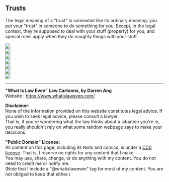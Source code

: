 ## Trusts
The legal meaning of a "trust" is somewhat like its ordinary meaning: you put your "trust" in someone to do something for you. Except, in the legal context, they're supposed to deal with your stuff (property) for you, and special rules apply when they do naughty things with your stuff.

![](trusts-01.jpg)  
![](trusts-02.jpg)  
![](trusts-03.jpg)  
![](trusts-04.jpg)  
![](trusts-05.jpg)  
![](trusts-06.jpg)  
![](trusts-07.jpg)  

--- 

**"What Is Law Even" Law Cartoons, by Darren Ang**  
Website : <https://www.whatislaweven.com/>

**Disclaimer:**  
None of the information provided on this website constitutes legal advice. If you wish to seek legal advice, please consult a lawyer.  
That is, if you're wondering what the law thinks about a situation you're in, you really shouldn't rely on what some random webpage says to make your decisions.  

**"Public Domain" License:**  
All content on this page, including its texts and comics, is under a [CC0 license](https://creativecommons.org/share-your-work/public-domain/cc0/). That is, I reserve no rights for any content that I make.   
You may use, share, change, or do anything with my content. You do not need to credit me or notify me.  
(Note that I include a "@whatislaweven" tag for most of my content. You are not obliged to keep that either.)   
